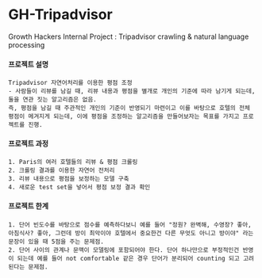 # GH-Tripadvisor
Growth Hackers Internal Project : Tripadvisor crawling &amp; natural language processing

#### 프로젝트 설명
    Tripadvisor 자연어처리를 이용한 평점 조정
    - 사람들이 리뷰를 남길 때, 리뷰 내용과 평점을 별개로 개인의 기준에 따라 남기게 되는데, 둘을 연관 짓는 알고리즘은 없음.
    즉, 평점을 남길 때 주관적인 개인의 기준이 반영되기 마련이고 이를 바탕으로 호텔의 전체 평점이 메겨지게 되는데, 이에 평점을 조정하는 알고리즘을 만들어보자는 목표를 가지고 프로젝트를 진행.

#### 프로젝트 과정
    1. Paris의 여러 호텔들의 리뷰 & 평점 크롤링
    2. 크롤링 결과를 이용한 자연어 전처리
    3. 리뷰 내용으로 평점을 보정하는 모델 구축
    4. 새로운 test set을 넣어서 평점 보정 결과 확인
  
#### 프로젝트 한계
    1. 단어 빈도수를 바탕으로 점수를 예측하다보니 예를 들어 "정원? 완벽해, 수영장? 좋아, 아침식사? 좋아, 그런데 방이 최악이야 호텔에서 중요한건 다른 무엇도 아니고 방이야" 라는 문장이 있을 때 5점을 주는 문제점.
    2. 단어 사이의 관계나 문맥이 모델링에 포함되어야 한다. 단어 하나만으로 부정적인건 반영이 되는데 예를 들어 not comfortable 같은 경우 단어가 분리되어 counting 되고 고려된다는 문제점.
